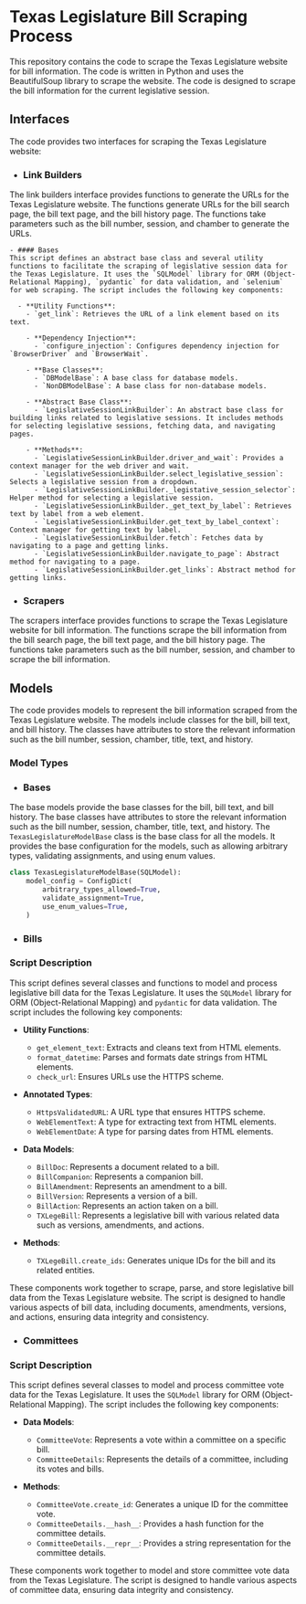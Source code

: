 # Texas Legislature Bill Scraping Process
This repository contains the code to scrape the Texas Legislature website for bill information. The code is written in Python and uses the BeautifulSoup library to scrape the website. The code is designed to scrape the bill information for the current legislative session.


## Interfaces
The code provides two interfaces for scraping the Texas Legislature website:

  - ### Link Builders
  The link builders interface provides functions to generate the URLs for the Texas Legislature website. The functions generate URLs for the bill search page, the bill text page, and the bill history page. The functions take parameters such as the bill number, session, and chamber to generate the URLs.

    - #### Bases  
    This script defines an abstract base class and several utility functions to facilitate the scraping of legislative session data for the Texas Legislature. It uses the `SQLModel` library for ORM (Object-Relational Mapping), `pydantic` for data validation, and `selenium` for web scraping. The script includes the following key components:
      
      - **Utility Functions**:
        - `get_link`: Retrieves the URL of a link element based on its text.
        
        - **Dependency Injection**:
          - `configure_injection`: Configures dependency injection for `BrowserDriver` and `BrowserWait`.
        
        - **Base Classes**:
          - `DBModelBase`: A base class for database models.
          - `NonDBModelBase`: A base class for non-database models.
        
        - **Abstract Base Class**:
          - `LegislativeSessionLinkBuilder`: An abstract base class for building links related to legislative sessions. It includes methods for selecting legislative sessions, fetching data, and navigating pages.
        
        - **Methods**:
          - `LegislativeSessionLinkBuilder.driver_and_wait`: Provides a context manager for the web driver and wait.
          - `LegislativeSessionLinkBuilder.select_legislative_session`: Selects a legislative session from a dropdown.
          - `LegislativeSessionLinkBuilder._legistative_session_selector`: Helper method for selecting a legislative session.
          - `LegislativeSessionLinkBuilder._get_text_by_label`: Retrieves text by label from a web element.
          - `LegislativeSessionLinkBuilder.get_text_by_label_context`: Context manager for getting text by label.
          - `LegislativeSessionLinkBuilder.fetch`: Fetches data by navigating to a page and getting links.
          - `LegislativeSessionLinkBuilder.navigate_to_page`: Abstract method for navigating to a page.
          - `LegislativeSessionLinkBuilder.get_links`: Abstract method for getting links.


- ### Scrapers
The scrapers interface provides functions to scrape the Texas Legislature website for bill information. The functions scrape the bill information from the bill search page, the bill text page, and the bill history page. The functions take parameters such as the bill number, session, and chamber to scrape the bill information.

## Models
The code provides models to represent the bill information scraped from the Texas Legislature website. The models include classes for the bill, bill text, and bill history. The classes have attributes to store the relevant information such as the bill number, session, chamber, title, text, and history.
### Model Types
- ### Bases
The base models provide the base classes for the bill, bill text, and bill history. The base classes have attributes to store the relevant information such as the bill number, session, chamber, title, text, and history.
The `TexasLegislatureModelBase` class is the base class for all the models. It provides the base configuration for the models, such as allowing arbitrary types, validating assignments, and using enum values.
```python
class TexasLegislatureModelBase(SQLModel):
    model_config = ConfigDict(
        arbitrary_types_allowed=True,
        validate_assignment=True,
        use_enum_values=True,
    )
```
- ### Bills
### Script Description

This script defines several classes and functions to model and process legislative bill data for the Texas Legislature. It uses the `SQLModel` library for ORM (Object-Relational Mapping) and `pydantic` for data validation. The script includes the following key components:

- **Utility Functions**:
  - `get_element_text`: Extracts and cleans text from HTML elements.
  - `format_datetime`: Parses and formats date strings from HTML elements.
  - `check_url`: Ensures URLs use the HTTPS scheme.

- **Annotated Types**:
  - `HttpsValidatedURL`: A URL type that ensures HTTPS scheme.
  - `WebElementText`: A type for extracting text from HTML elements.
  - `WebElementDate`: A type for parsing dates from HTML elements.

- **Data Models**:
  - `BillDoc`: Represents a document related to a bill.
  - `BillCompanion`: Represents a companion bill.
  - `BillAmendment`: Represents an amendment to a bill.
  - `BillVersion`: Represents a version of a bill.
  - `BillAction`: Represents an action taken on a bill.
  - `TXLegeBill`: Represents a legislative bill with various related data such as versions, amendments, and actions.

- **Methods**:
  - `TXLegeBill.create_ids`: Generates unique IDs for the bill and its related entities.

These components work together to scrape, parse, and store legislative bill data from the Texas Legislature website. The script is designed to handle various aspects of bill data, including documents, amendments, versions, and actions, ensuring data integrity and consistency.
- ### Committees
### Script Description

This script defines several classes to model and process committee vote data for the Texas Legislature. It uses the `SQLModel` library for ORM (Object-Relational Mapping). The script includes the following key components:

- **Data Models**:
  - `CommitteeVote`: Represents a vote within a committee on a specific bill.
  - `CommitteeDetails`: Represents the details of a committee, including its votes and bills.

- **Methods**:
  - `CommitteeVote.create_id`: Generates a unique ID for the committee vote.
  - `CommitteeDetails.__hash__`: Provides a hash function for the committee details.
  - `CommitteeDetails.__repr__`: Provides a string representation for the committee details.

These components work together to model and store committee vote data from the Texas Legislature. The script is designed to handle various aspects of committee data, ensuring data integrity and consistency.
